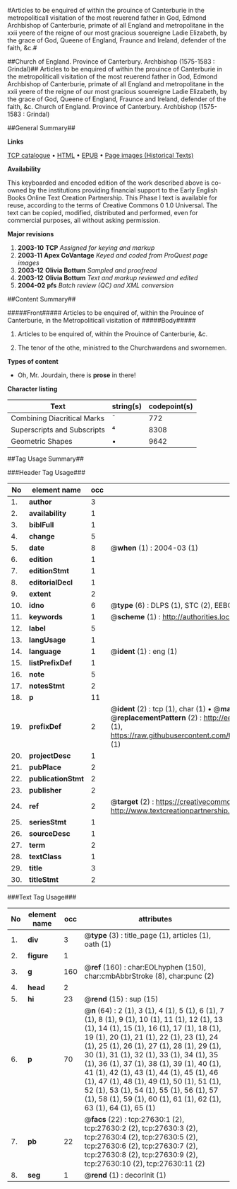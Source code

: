 #Articles to be enquired of within the prouince of Canterburie in the metropoliticall visitation of the most reuerend father in God, Edmond Archbishop of Canterburie, primate of all England and metropolitane in the xxii yeere of the reigne of our most gracious souereigne Ladie Elizabeth, by the grace of God, Queene of England, Fraunce and Ireland, defender of the faith, &c.#

##Church of England. Province of Canterbury. Archbishop (1575-1583 : Grindal)##
Articles to be enquired of within the prouince of Canterburie in the metropoliticall visitation of the most reuerend father in God, Edmond Archbishop of Canterburie, primate of all England and metropolitane in the xxii yeere of the reigne of our most gracious souereigne Ladie Elizabeth, by the grace of God, Queene of England, Fraunce and Ireland, defender of the faith, &c.
Church of England. Province of Canterbury. Archbishop (1575-1583 : Grindal)

##General Summary##

**Links**

[TCP catalogue](http://www.ota.ox.ac.uk/tcp/)  • 
[HTML](http://tei.it.ox.ac.uk/tcp/Texts-HTML/free/A00/A00159.html)  • 
[EPUB](http://tei.it.ox.ac.uk/tcp/Texts-EPUB/free/A00/A00159.epub) • 
[Page images (Historical Texts)](https://data.historicaltexts.jisc.ac.uk/view?pubId=eebo-24399905e&pageId=eebo-24399905e-27630-1)

**Availability**

This keyboarded and encoded edition of the
	       work described above is co-owned by the institutions
	       providing financial support to the Early English Books
	       Online Text Creation Partnership. This Phase I text is
	       available for reuse, according to the terms of Creative
	       Commons 0 1.0 Universal. The text can be copied,
	       modified, distributed and performed, even for
	       commercial purposes, all without asking permission.

**Major revisions**

1. __2003-10__ __TCP__ *Assigned for keying and markup*
1. __2003-11__ __Apex CoVantage__ *Keyed and coded from ProQuest page images*
1. __2003-12__ __Olivia Bottum__ *Sampled and proofread*
1. __2003-12__ __Olivia Bottum__ *Text and markup reviewed and edited*
1. __2004-02__ __pfs__ *Batch review (QC) and XML conversion*

##Content Summary##

#####Front#####
Articles to be enquired of, within the Prouince of Canterburie, in the Metropoliticall visitation of
#####Body#####

1. Articles to be enquired of, within the Prouince of Canterburie, &c.

1. The tenor of the othe, ministred to the Churchwardens and swornemen.

**Types of content**

  * Oh, Mr. Jourdain, there is **prose** in there!

**Character listing**


|Text|string(s)|codepoint(s)|
|---|---|---|
|Combining             Diacritical Marks|̄|772|
|Superscripts             and Subscripts|⁴|8308|
|Geometric Shapes|▪|9642|

##Tag Usage Summary##

###Header Tag Usage###

|No|element name|occ|attributes|
|---|---|---|---|
|1.|__author__|3||
|2.|__availability__|1||
|3.|__biblFull__|1||
|4.|__change__|5||
|5.|__date__|8| @__when__ (1) : 2004-03 (1)|
|6.|__edition__|1||
|7.|__editionStmt__|1||
|8.|__editorialDecl__|1||
|9.|__extent__|2||
|10.|__idno__|6| @__type__ (6) : DLPS (1), STC (2), EEBO-CITATION (1), OCLC (1), VID (1)|
|11.|__keywords__|1| @__scheme__ (1) : http://authorities.loc.gov/ (1)|
|12.|__label__|5||
|13.|__langUsage__|1||
|14.|__language__|1| @__ident__ (1) : eng (1)|
|15.|__listPrefixDef__|1||
|16.|__note__|5||
|17.|__notesStmt__|2||
|18.|__p__|11||
|19.|__prefixDef__|2| @__ident__ (2) : tcp (1), char (1)  •  @__matchPattern__ (2) : ([0-9\-]+):([0-9IVX]+) (1), (.+) (1)  •  @__replacementPattern__ (2) : http://eebo.chadwyck.com/downloadtiff?vid=$1&page=$2 (1), https://raw.githubusercontent.com/textcreationpartnership/Texts/master/tcpchars.xml#$1 (1)|
|20.|__projectDesc__|1||
|21.|__pubPlace__|2||
|22.|__publicationStmt__|2||
|23.|__publisher__|2||
|24.|__ref__|2| @__target__ (2) : https://creativecommons.org/publicdomain/zero/1.0/ (1), http://www.textcreationpartnership.org/docs/. (1)|
|25.|__seriesStmt__|1||
|26.|__sourceDesc__|1||
|27.|__term__|2||
|28.|__textClass__|1||
|29.|__title__|3||
|30.|__titleStmt__|2||


###Text Tag Usage###

|No|element name|occ|attributes|
|---|---|---|---|
|1.|__div__|3| @__type__ (3) : title_page (1), articles (1), oath (1)|
|2.|__figure__|1||
|3.|__g__|160| @__ref__ (160) : char:EOLhyphen (150), char:cmbAbbrStroke (8), char:punc (2)|
|4.|__head__|2||
|5.|__hi__|23| @__rend__ (15) : sup (15)|
|6.|__p__|70| @__n__ (64) : 2 (1), 3 (1), 4 (1), 5 (1), 6 (1), 7 (1), 8 (1), 9 (1), 10 (1), 11 (1), 12 (1), 13 (1), 14 (1), 15 (1), 16 (1), 17 (1), 18 (1), 19 (1), 20 (1), 21 (1), 22 (1), 23 (1), 24 (1), 25 (1), 26 (1), 27 (1), 28 (1), 29 (1), 30 (1), 31 (1), 32 (1), 33 (1), 34 (1), 35 (1), 36 (1), 37 (1), 38 (1), 39 (1), 40 (1), 41 (1), 42 (1), 43 (1), 44 (1), 45 (1), 46 (1), 47 (1), 48 (1), 49 (1), 50 (1), 51 (1), 52 (1), 53 (1), 54 (1), 55 (1), 56 (1), 57 (1), 58 (1), 59 (1), 60 (1), 61 (1), 62 (1), 63 (1), 64 (1), 65 (1)|
|7.|__pb__|22| @__facs__ (22) : tcp:27630:1 (2), tcp:27630:2 (2), tcp:27630:3 (2), tcp:27630:4 (2), tcp:27630:5 (2), tcp:27630:6 (2), tcp:27630:7 (2), tcp:27630:8 (2), tcp:27630:9 (2), tcp:27630:10 (2), tcp:27630:11 (2)|
|8.|__seg__|1| @__rend__ (1) : decorInit (1)|
